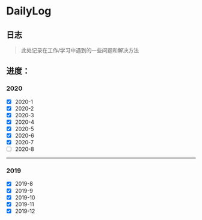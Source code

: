 # DailyLog

## 日志

> 此处记录在工作/学习中遇到的一些问题和解决方法

## 进度：

### 2020

- [x] 2020-1
- [x] 2020-2
- [x] 2020-3
- [x] 2020-4
- [x] 2020-5
- [x] 2020-6
- [x] 2020-7
- [ ] 2020-8

----------

### 2019

- [x] 2019-8
- [x] 2019-9
- [x] 2019-10
- [x] 2019-11
- [x] 2019-12
